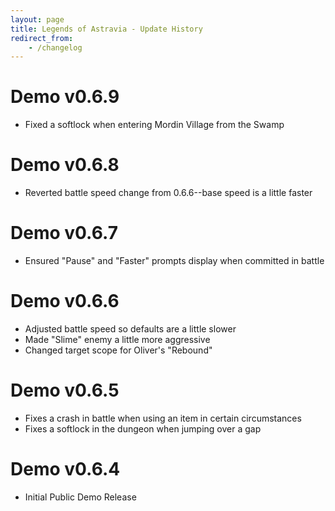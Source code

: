 ```yaml
---
layout: page
title: Legends of Astravia - Update History
redirect_from:
    - /changelog
---
```


# Demo v0.6.9
- Fixed a softlock when entering Mordin Village from the Swamp

# Demo v0.6.8
- Reverted battle speed change from 0.6.6--base speed is a little faster

# Demo v0.6.7
- Ensured "Pause" and "Faster" prompts display when committed in battle

# Demo v0.6.6
- Adjusted battle speed so defaults are a little slower
- Made "Slime" enemy a little more aggressive
- Changed target scope for Oliver's "Rebound"

# Demo v0.6.5
- Fixes a crash in battle when using an item in certain circumstances
- Fixes a softlock in the dungeon when jumping over a gap

# Demo v0.6.4
- Initial Public Demo Release